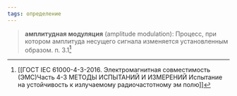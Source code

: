 ```yaml
---
tags: определение
---
```

>**амплитудная модуляция** (amplitude modulation): Процесс, при котором амплитуда несущего сигнала изменяется установленным образом.
>п. 3.1[^1]

[^1]:[[ГОСТ IEC 61000-4-3-2016. Электромагнитная совместимость (ЭМС)Часть 4-3 МЕТОДЫ ИСПЫТАНИЙ И ИЗМЕРЕНИЙ Испытание на устойчивость к излучаемому радиочастотному эм полю]]